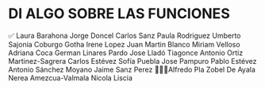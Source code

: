 # DI ALGO SOBRE LAS FUNCIONES

✅
Laura Barahona
Jorge Doncel
Carlos Sanz
Paula Rodriguez
Umberto Sajonia Coburgo Gotha
Irene Lopez
Juan Martin Blanco
Miriam Velloso
Adriana Coca
German Linares Pardo
Jose Lladó Tiagonce
Antonio Ortiz Martinez-Sagrera
Carlos Estévez
Sofía Puebla
Jose Pampuro
Pablo Estévez
Antonio Sánchez Moyano
Jaime Sanz Perez
👨🏼‍💻Alfredo Pla Zobel De Ayala
Nerea Amezcua-Valmala
Nicola Liscia
